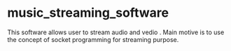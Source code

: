 # music_streaming_software
This software allows user to stream audio and  vedio . Main motive is to use the concept of socket programming for streaming purpose.
